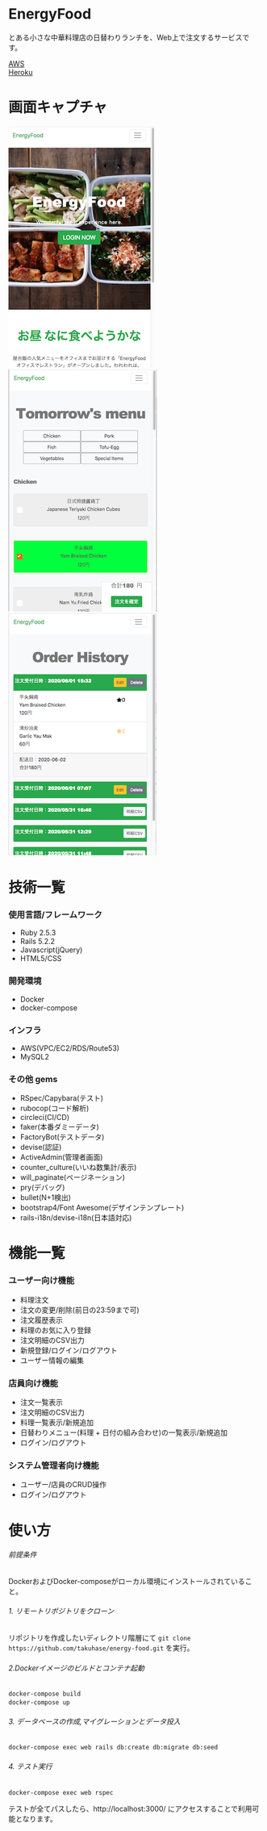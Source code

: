 # EnergyFood

とある小さな中華料理店の日替わりランチを、Web上で注文するサービスです。

[AWS](http://energy-food.hasetaku.tokyo/)<br>
[Heroku](https://energy-food.herokuapp.com/)

# 画面キャプチャ
![result](https://github.com/takuhase/energy-food/blob/media/screenshot_small_1.png)
![result](https://github.com/takuhase/energy-food/blob/media/screenshot_small_2.png)
![result](https://github.com/takuhase/energy-food/blob/media/screenshot_small_3.png)

# 技術一覧
### 使用言語/フレームワーク
* Ruby 2.5.3
* Rails 5.2.2
* Javascript(jQuery)
* HTML5/CSS

### 開発環境
* Docker
* docker-compose

### インフラ
* AWS(VPC/EC2/RDS/Route53)
* MySQL2

### その他 gems
* RSpec/Capybara(テスト)
* rubocop(コード解析)
* circleci(CI/CD)
* faker(本番ダミーデータ)
* FactoryBot(テストデータ)
* devise(認証)
* ActiveAdmin(管理者画面)
* counter_culture(いいね数集計/表示)
* will_paginate(ページネーション)
* pry(デバッグ)
* bullet(N+1検出)
* bootstrap4/Font Awesome(デザインテンプレート)
* rails-i18n/devise-i18n(日本語対応)

# 機能一覧
### ユーザー向け機能
- 料理注文
- 注文の変更/削除(前日の23:59まで可)
- 注文履歴表示
- 料理のお気に入り登録
- 注文明細のCSV出力
- 新規登録/ログイン/ログアウト
- ユーザー情報の編集

### 店員向け機能
- 注文一覧表示
- 注文明細のCSV出力
- 料理一覧表示/新規追加
- 日替わりメニュー(料理 + 日付の組み合わせ)の一覧表示/新規追加
- ログイン/ログアウト

### システム管理者向け機能
- ユーザー/店員のCRUD操作
- ログイン/ログアウト

# 使い方
###### 前提条件
DockerおよびDocker-composeがローカル環境にインストールされていること。
###### 1. リモートリポジトリをクローン
リポジトリを作成したいディレクトリ階層にて `git clone https://github.com/takuhase/energy-food.git` を実行。

###### 2.Dockerイメージのビルドとコンテナ起動
`docker-compose build`    
`docker-compose up`

###### 3. データベースの作成,マイグレーションとデータ投入
`docker-compose exec web rails db:create db:migrate db:seed`

###### 4. テスト実行
`docker-compose exec web rspec`

テストが全てパスしたら、http://localhost:3000/ にアクセスすることで利用可能となります。
